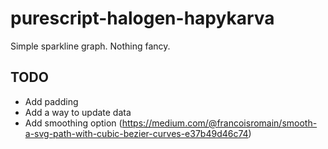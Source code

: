 # purescript-halogen-hapykarva

Simple sparkline graph. Nothing fancy.

## TODO

- Add padding
- Add a way to update data
- Add smoothing option (https://medium.com/@francoisromain/smooth-a-svg-path-with-cubic-bezier-curves-e37b49d46c74)